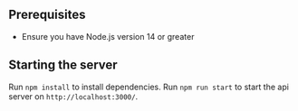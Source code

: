 ## Prerequisites
* Ensure you have Node.js version 14 or greater

## Starting the server

Run `npm install` to install dependencies.
Run `npm run start` to start the api server on `http://localhost:3000/`.